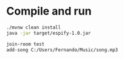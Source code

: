 
# Compile and run

```bash
./mvnw clean install
java -jar target/espify-1.0.jar
```

```bash
join-room test
add-song C:/Users/Fernando/Music/song.mp3
```
